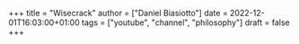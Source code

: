 +++
title = "Wisecrack"
author = ["Daniel Biasiotto"]
date = 2022-12-01T16:03:00+01:00
tags = ["youtube", "channel", "philosophy"]
draft = false
+++
